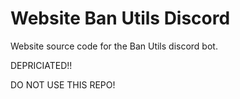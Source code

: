 # Website Ban Utils Discord

Website source code for the Ban Utils discord bot.

DEPRICIATED!!

DO NOT USE THIS REPO!
